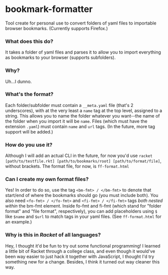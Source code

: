 # bookmark-formatter
Tool create for personal use to convert folders of yaml files to importable browser bookmarks. (Currently supports Firefox.)

### What does this do?
It takes a folder of yaml files and parses it to allow you to import everything as bookmarks to your browser (supports subfolders).

### Why?
Uh...I dunno.

### What's the format?
Each folder/subfolder must contain a `__meta.yaml` file (that's 2 underscores), with at the very least a `name` tag at the top level, assigned to a string. This allows you to name the folder whatever you want--the name of the folder when you import it will be `name`. Files (which must have the extension `.yaml`) must contain `name` and `url` tags. (In the future, more tag support will be added.)

### How do you use it?
Although I will add an actual CLI in the future, for now you'd use `racket [path/to/testfile.rkt] [path/to/bookmarks/root] [path/to/format/file]`, without brackets. The format file, for now, is `ff-format.html`

### Can I create my own format files?
Yes! In order to do so, use the tag `<bm-fmt> / </bm-fmt>` to denote that start/end of where the bookmarks should go (you must include both). You also need `<fo-fmt> / </fo-fmt>` and `<fi-fmt> / </fi-fmt>` tags *both nested within* the bm-fmt element. Inside fo-fmt and fi-fmt (which stand for "folder format" and "file format", respectively), you can add placeholders using `$` like `$name` and `$url` to match tags in your yaml files. (See `ff-format.html` for an example.)

### Why is this in *Racket* of all languages?
Hey, I thought it'd be fun to try out some functional programming! I learned a little bit of Racket through a college class, and even though it would've been way easier to just hack it together with JavaScript, I thought I'd try something new for a change. Besides, I think it turned out way cleaner this way.

